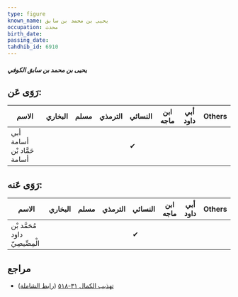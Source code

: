 ```yaml
---
type: figure
known_name: يحيى بن محمد بن سابق
occupation: محدث
birth_date:
passing_date:
tahdhib_id: 6910
---
```

##### يحيى بن محمد بن سابق الكوفي

## رَوَى عَن:
| الاسم                       | البخاري | مسلم | الترمذي | النسائي | ابن ماجه | أبي داود | Others |
| --------------------------- | ------- | ---- | ------- | ------- | -------- | -------- | ------ |
| أبي أسامة حَمَّاد بْن أسامة |         |      |         | ✔       |          |          |        |
## رَوَى عَنه:
| الاسم                           | البخاري | مسلم | الترمذي | النسائي | ابن ماجه | أبي داود | Others |
| ------------------------------- | ------- | ---- | ------- | ------- | -------- | -------- | ------ |
| مُحَمَّد بْن داود الْمِصِّيصِيّ |         |      |         | ✔       |          |          |        |
## مراجع
- [تهذيب الكمال ٣١-٥١٨](obsidian://open?vault=Tahdhib-al-Kamal&file=Figures/٦٩١٠-يحيى%20بن%20محمد%20بن%20سابق%20الكوفي) ([رابط الشاملة](https://shamela.ws/book/3722/17066))